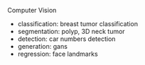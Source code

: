 Computer Vision
- classification: breast tumor classification
- segmentation: polyp, 3D neck tumor
- detection: car numbers detection
- generation: gans
- regression: face landmarks
